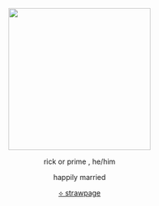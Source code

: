<p align="center">
  <img src="https://files.catbox.moe/pmgtvc.gif" width="280" height="280"/></p>
<p align="center">rick or prime , he/him</p>
<p align="center">happily married </p>
  <p align="center">  <a href="url">⟡ strawpage</a> </p>
